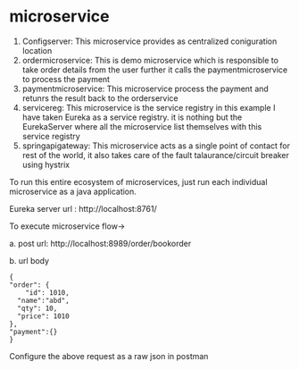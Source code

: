 # microservice
1. Configserver: This microservice provides as centralized coniguration location
2. ordermicroservice: This is demo microservice which is responsible to take order details from the user further it calls the paymentmicroservice to process the payment
3. paymentmicroservice: This microservice process the payment and retunrs the result back to the orderservice
4. servicereg: This microservice is the service registry in this example I have taken Eureka as a service registry. it is nothing but the EurekaServer where all the microservice list themselves with this service registry
5. springapigateway: This microservice acts as a single point of contact for rest of the world, it also takes care of the fault talaurance/circuit breaker using hystrix 

To run this entire ecosystem of microservices, just run each individual microservice as a java application.

Eureka server url : http://localhost:8761/

To execute microservice flow-> 

 a. post url: http://localhost:8989/order/bookorder
 
 b. url body
    
    {
    "order": {
        "id": 1010,
	  "name":"abd",
	  "qty": 10,
	  "price": 1010
    },
    "payment":{}   
    }
    
Configure the above request as a raw json in postman
